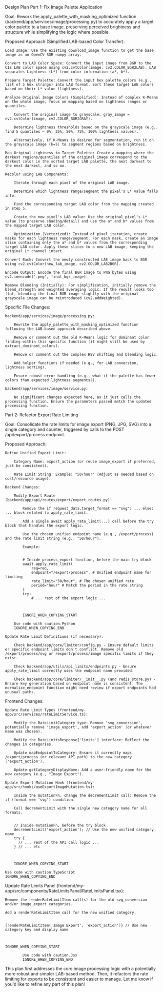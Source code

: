 Design Plan
Part 1: Fix Image Palette Application

Goal: Rework the apply_palette_with_masking_optimized function (backend/app/services/image/processing.py) to accurately apply a target color palette to a base image, preserving perceived brightness and structure while simplifying the logic where possible.

Proposed Approach (Simplified LAB-based Color Transfer):

    Load Image: Use the existing download_image function to get the base image as an OpenCV BGR numpy array.

    Convert to LAB Color Space: Convert the input image from BGR to the CIE LAB color space using cv2.cvtColor(image, cv2.COLOR_BGR2LAB). LAB separates Lightness (L*) from color information (a*, b*).

    Prepare Target Palette: Convert the input hex palette_colors (e.g., list of 5 hex strings) into LAB format. Sort these target LAB colors based on their L* value (lightness).

    Analyze Original Image Colors (Simplified): Instead of complex K-Means on the whole image, focus on mapping based on lightness ranges or quantiles.

        Convert the original image to grayscale: gray_image = cv2.cvtColor(image, cv2.COLOR_BGR2GRAY).

        Determine lightness thresholds based on the grayscale image (e.g., find 5 quantiles – 0%, 25%, 50%, 75%, 100% lightness values).

        Alternatively, if K-Means is desired for segmentation, run it on the grayscale image (k=5) to segment regions based on brightness.

    Map Original Lightness to Target Palette: Create a mapping where the darkest regions/quantiles of the original image correspond to the darkest color in the sorted target LAB palette, the next darkest to the next darkest, and so on.

    Recolor using LAB Components:

        Iterate through each pixel of the original LAB image.

        Determine which lightness range/segment the pixel's L* value falls into.

        Find the corresponding target LAB color from the mapping created in step 5.

        Create the new pixel's LAB value: Use the original pixel's L* value (to preserve shading/detail) and use the a* and b* values from the mapped target LAB color.

        Optimization (Vectorized): Instead of pixel iteration, create masks for each lightness range/segment. For each mask, create an image slice containing only the a* and b* values from the corresponding target LAB color. Apply these slices to a new LAB image, keeping the original L* channel intact.

    Convert Back: Convert the newly constructed LAB image back to BGR using cv2.cvtColor(new_lab_image, cv2.COLOR_LAB2BGR).

    Encode Output: Encode the final BGR image to PNG bytes using cv2.imencode('.png', final_bgr_image).

    Remove Blending (Initially): For simplification, initially remove the blend_strength and weighted averaging logic. If the result looks too flat, blending the final BGR image slightly with the original grayscale image can be reintroduced (cv2.addWeighted).

Specific File Changes:

    backend/app/services/image/processing.py:

        Rewrite the apply_palette_with_masking_optimized function following the LAB-based approach described above.

        Remove or comment out the old K-Means logic for dominant color finding within this specific function (it might still be used by extract_dominant_colors).

        Remove or comment out the complex HSV shifting and blending logic.

        Add helper functions if needed (e.g., for LAB conversion, lightness sorting).

        Ensure robust error handling (e.g., what if the palette has fewer colors than expected lightness segments?).

    backend/app/services/image/service.py:

        No significant changes expected here, as it just calls the processing function. Ensure the parameters passed match the updated processing function.

Part 2: Refactor Export Rate Limiting

Goal: Consolidate the rate limits for image export (PNG, JPG, SVG) into a single category and counter, triggered by calls to the POST /api/export/process endpoint.

Proposed Approach:

    Define Unified Export Limit:

        Category Name: export_action (or reuse image_export if preferred, just be consistent).

        Rate Limit String: Example: "50/hour" (Adjust as needed based on cost/resource usage).

    Backend Changes:

        Modify Export Route (backend/app/api/routes/export/export_routes.py):

            Remove the if request_data.target_format == "svg": ... else: ... block related to apply_rate_limit.

            Add a single await apply_rate_limit(...) call before the try block that handles the export logic.

            Use the chosen unified endpoint name (e.g., /export/process) and the rate limit string (e.g., "50/hour").

            Example:


            # Inside process_export function, before the main try block
            await apply_rate_limit(
                req=req,
                endpoint="/export/process", # Unified endpoint name for limiting
                rate_limit="50/hour", # The chosen unified rate
                period="hour" # Match the period in the rate string
            )
            try:
                # ... rest of the export logic ...



            IGNORE_WHEN_COPYING_START

        Use code with caution.Python
        IGNORE_WHEN_COPYING_END

    Update Rate Limit Definitions (if necessary):

        Check backend/app/core/limiter/config.py - Ensure default limits or specific endpoint limits don't conflict. Remove old /export/process/svg or /export/process/image specific limits if they exist.

        Check backend/app/utils/api_limits/endpoints.py - Ensure apply_rate_limit correctly uses the endpoint name provided.

        Check backend/app/core/limiter/__init__.py (and redis_store.py) - Ensure key generation based on endpoint name is consistent. The normalize_endpoint function might need review if export endpoints had unusual paths.

Frontend Changes:

    Update Rate Limit Types (frontend/my-app/src/services/rateLimitService.ts):

        Modify the RateLimitCategory type: Remove 'svg_conversion', potentially remove 'image_export', add 'export_action' (or whatever name was chosen).

        Modify the RateLimitsResponse['limits'] interface: Reflect the changes in categories.

        Update mapEndpointToCategory: Ensure it correctly maps /export/process (or relevant API path) to the new category ('export_action').

        Update getCategoryDisplayName: Add a user-friendly name for the new category (e.g., "Image Export").

    Update Export Mutation Hook (frontend/my-app/src/hooks/useExportImageMutation.ts):

        Inside the mutationFn, change the decrementLimit call: Remove the if (format === 'svg') condition.

        Call decrementLimit with the single new category name for all formats.


        // Inside mutationFn, before the try block
        decrementLimit('export_action'); // Use the new unified category name
        try {
          // ... rest of the API call logic ...
        } // ... etc



        IGNORE_WHEN_COPYING_START

    Use code with caution.TypeScript
    IGNORE_WHEN_COPYING_END

Update Rate Limits Panel (frontend/my-app/src/components/RateLimitsPanel/RateLimitsPanel.tsx):

    Remove the renderRateLimitItem call(s) for the old svg_conversion and/or image_export categories.

    Add a renderRateLimitItem call for the new unified category.


    {renderRateLimitItem('Image Export', 'export_action')} // Use new category key and display name



    IGNORE_WHEN_COPYING_START

            Use code with caution.Jsx
            IGNORE_WHEN_COPYING_END

This plan first addresses the core image processing logic with a potentially more robust and simpler LAB-based method. Then, it refactors the rate limiting for exports to be consistent and easier to manage. Let me know if you'd like to refine any part of this plan!
